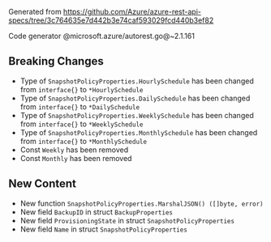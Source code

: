 Generated from https://github.com/Azure/azure-rest-api-specs/tree/3c764635e7d442b3e74caf593029fcd440b3ef82

Code generator @microsoft.azure/autorest.go@~2.1.161

## Breaking Changes

- Type of `SnapshotPolicyProperties.HourlySchedule` has been changed from `interface{}` to `*HourlySchedule`
- Type of `SnapshotPolicyProperties.DailySchedule` has been changed from `interface{}` to `*DailySchedule`
- Type of `SnapshotPolicyProperties.WeeklySchedule` has been changed from `interface{}` to `*WeeklySchedule`
- Type of `SnapshotPolicyProperties.MonthlySchedule` has been changed from `interface{}` to `*MonthlySchedule`
- Const `Weekly` has been removed
- Const `Monthly` has been removed

## New Content

- New function `SnapshotPolicyProperties.MarshalJSON() ([]byte, error)`
- New field `BackupID` in struct `BackupProperties`
- New field `ProvisioningState` in struct `SnapshotPolicyProperties`
- New field `Name` in struct `SnapshotPolicyProperties`
